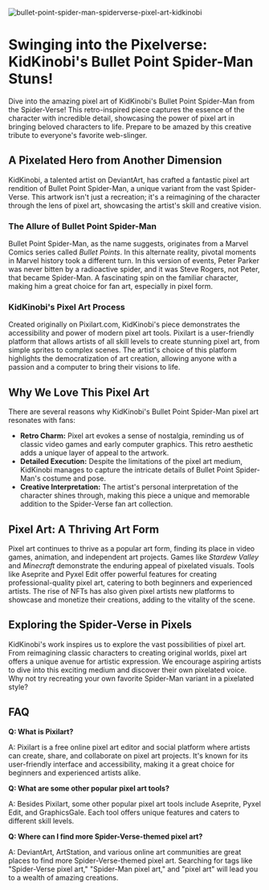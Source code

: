 ![bullet-point-spider-man-spiderverse-pixel-art-kidkinobi](https://images.pexels.com/photos/19935567/pexels-photo-19935567.jpeg?auto=compress&cs=tinysrgb&fit=crop&h=627&w=1200)

# Swinging into the Pixelverse: KidKinobi's Bullet Point Spider-Man Stuns!

Dive into the amazing pixel art of KidKinobi's Bullet Point Spider-Man from the Spider-Verse! This retro-inspired piece captures the essence of the character with incredible detail, showcasing the power of pixel art in bringing beloved characters to life. Prepare to be amazed by this creative tribute to everyone's favorite web-slinger.

## A Pixelated Hero from Another Dimension

KidKinobi, a talented artist on DeviantArt, has crafted a fantastic pixel art rendition of Bullet Point Spider-Man, a unique variant from the vast Spider-Verse. This artwork isn't just a recreation; it's a reimagining of the character through the lens of pixel art, showcasing the artist's skill and creative vision.

### The Allure of Bullet Point Spider-Man

Bullet Point Spider-Man, as the name suggests, originates from a Marvel Comics series called *Bullet Points*. In this alternate reality, pivotal moments in Marvel history took a different turn. In this version of events, Peter Parker was never bitten by a radioactive spider, and it was Steve Rogers, not Peter, that became Spider-Man. A fascinating spin on the familiar character, making him a great choice for fan art, especially in pixel form.

### KidKinobi's Pixel Art Process

Created originally on Pixilart.com, KidKinobi's piece demonstrates the accessibility and power of modern pixel art tools. Pixilart is a user-friendly platform that allows artists of all skill levels to create stunning pixel art, from simple sprites to complex scenes. The artist's choice of this platform highlights the democratization of art creation, allowing anyone with a passion and a computer to bring their visions to life.

## Why We Love This Pixel Art

There are several reasons why KidKinobi's Bullet Point Spider-Man pixel art resonates with fans:

*   **Retro Charm:** Pixel art evokes a sense of nostalgia, reminding us of classic video games and early computer graphics. This retro aesthetic adds a unique layer of appeal to the artwork.
*   **Detailed Execution:** Despite the limitations of the pixel art medium, KidKinobi manages to capture the intricate details of Bullet Point Spider-Man's costume and pose.
*   **Creative Interpretation:** The artist's personal interpretation of the character shines through, making this piece a unique and memorable addition to the Spider-Verse fan art collection.

## Pixel Art: A Thriving Art Form

Pixel art continues to thrive as a popular art form, finding its place in video games, animation, and independent art projects. Games like *Stardew Valley* and *Minecraft* demonstrate the enduring appeal of pixelated visuals. Tools like Aseprite and Pyxel Edit offer powerful features for creating professional-quality pixel art, catering to both beginners and experienced artists. The rise of NFTs has also given pixel artists new platforms to showcase and monetize their creations, adding to the vitality of the scene.

## Exploring the Spider-Verse in Pixels

KidKinobi's work inspires us to explore the vast possibilities of pixel art. From reimagining classic characters to creating original worlds, pixel art offers a unique avenue for artistic expression. We encourage aspiring artists to dive into this exciting medium and discover their own pixelated voice. Why not try recreating your own favorite Spider-Man variant in a pixelated style?

## FAQ

**Q: What is Pixilart?**

A: Pixilart is a free online pixel art editor and social platform where artists can create, share, and collaborate on pixel art projects. It's known for its user-friendly interface and accessibility, making it a great choice for beginners and experienced artists alike.

**Q: What are some other popular pixel art tools?**

A: Besides Pixilart, some other popular pixel art tools include Aseprite, Pyxel Edit, and GraphicsGale. Each tool offers unique features and caters to different skill levels.

**Q: Where can I find more Spider-Verse-themed pixel art?**

A: DeviantArt, ArtStation, and various online art communities are great places to find more Spider-Verse-themed pixel art. Searching for tags like "Spider-Verse pixel art," "Spider-Man pixel art," and "pixel art" will lead you to a wealth of amazing creations.